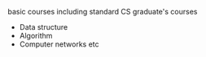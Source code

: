 basic courses including standard CS graduate's courses
- Data structure
- Algorithm
- Computer networks
etc